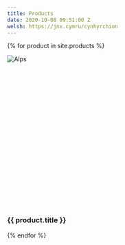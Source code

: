 ```yaml
---
title: Products
date: 2020-10-08 09:51:00 Z
welsh: https://jnx.cymru/cynhyrchion
---
```

{% for product in site.products %}
  <div class="w3-container w3-cell w3-mobile w3-third" style="max-width: 500px; min-width: 400px;">
    <a href="{{ product.url }}" style="text-decoration: none;">
    <div class="w3-card-4">
        <img src="/uploads/img/thumb/{{ product.image }}" alt="Alps" class="w3-image" style="min-height: 350px;">
        <div class="w3-container w3-center">
          <h3>{{ product.title }}</h3>
        </div>
      </div></a>
  </div>
  {% endfor %}
<p>&nbsp;</p>
<div class="w3-container">
  <p>&nbsp;</p>